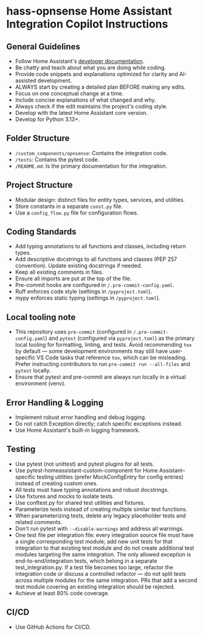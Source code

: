 # hass-opnsense Home Assistant Integration Copilot Instructions

## General Guidelines
- Follow Home Assistant's [developer documentation](https://developers.home-assistant.io/docs/).
- Be chatty and teach about what you are doing while coding.
- Provide code snippets and explanations optimized for clarity and AI-assisted development.
- ALWAYS start by creating a detailed plan BEFORE making any edits.
- Focus on one conceptual change at a time.
- Include concise explanations of what changed and why.
- Always check if the edit maintains the project's coding style.
- Develop with the latest Home Assistant core version.
- Develop for Python 3.13+.

## Folder Structure

- `/custom_components/opnsense`: Contains the integration code.
- `/tests`: Contains the pytest code.
- `/README.md`: Is the primary documentation for the integration.

## Project Structure
- Modular design: distinct files for entity types, services, and utilities.
- Store constants in a separate `const.py` file.
- Use a `config_flow.py` file for configuration flows.

## Coding Standards
- Add typing annotations to all functions and classes, including return types.
- Add descriptive docstrings to all functions and classes (PEP 257 convention). Update existing docstrings if needed.
- Keep all existing comments in files.
- Ensure all imports are put at the top of the file.
- Pre-commit hooks are configured in `/.pre-commit-config.yaml`.
- Ruff enforces code style (settings in `/pyproject.toml`).
- mypy enforces static typing (settings in `/pyproject.toml`).

## Local tooling note
- This repository uses `pre-commit` (configured in `/.pre-commit-config.yaml`) and `pytest` (configured via `pyproject.toml`) as the primary local tooling for formatting, linting, and tests. Avoid recommending `tox` by default — some development environments may still have user-specific VS Code tasks that reference `tox`, which can be misleading. Prefer instructing contributors to run `pre-commit run --all-files` and `pytest` locally.
- Ensure that pytest and pre-commit are always run locally in a virtual environment (venv).

## Error Handling & Logging
- Implement robust error handling and debug logging.
- Do not catch Exception directly; catch specific exceptions instead.
- Use Home Assistant's built-in logging framework.

## Testing
- Use pytest (not unittest) and pytest plugins for all tests.
- Use pytest-homeassistant-custom-component for Home Assistant–specific testing utilities (prefer MockConfigEntry for config entries) instead of creating custom ones.
- All tests must have typing annotations and robust docstrings.
- Use fixtures and mocks to isolate tests.
- Use conftest.py for shared test utilities and fixtures.
- Parameterize tests instead of creating multiple similar test functions.
- When parameterizing tests, delete any legacy placeholder tests and related comments.
- Don't run pytest with `--disable-warnings` and address all warnings.
- One test file per integration file: every integration source file must have a single corresponding test module; add new unit tests for that integration to that existing test module and do not create additional test modules targeting the same integration. The only allowed exception is end-to-end/integration tests, which belong in a separate test_integration.py. If a test file becomes too large, refactor the integration code or discuss a controlled refactor — do not split tests across multiple modules for the same integration. PRs that add a second test module covering an existing integration should be rejected.
- Achieve at least 80% code coverage.

## CI/CD
- Use GitHub Actions for CI/CD.
